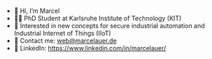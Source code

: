 - 👋 Hi, I’m Marcel
- 👨‍💻 PhD Student at Karlsruhe Institute of Technology (KIT)
- 👀 Interested in new concepts for secure industrial automation and Industrial Internet of Things (IIoT)
- 📧 Contact me: [web@marcelauer.de](mailto:web@marcelauer.de)
- 🔗 LinkedIn: https://www.linkedin.com/in/marcelauer/

<!---
marcelauer/marcelauer is a ✨ special ✨ repository because its `README.md` (this file) appears on your GitHub profile.
You can click the Preview link to take a look at your changes.
--->
